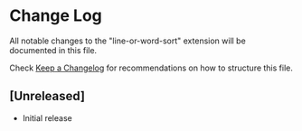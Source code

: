 # Change Log

All notable changes to the "line-or-word-sort" extension will be documented in this file.

Check [Keep a Changelog](http://keepachangelog.com/) for recommendations on how to structure this file.

## [Unreleased]

- Initial release